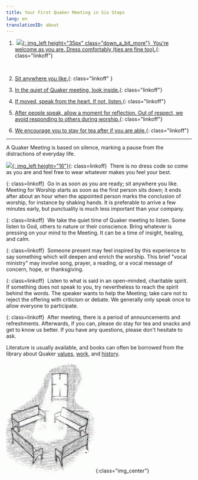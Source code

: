 ```yaml
---
title: Your First Quaker Meeting in Six Steps
lang: en
translationID: about
---
```

1. &nbsp;[![](/assets/images/no-tie_color.avif){: img_left height="35px" class="down_a_bit_more"} &nbsp;You're welcome as you are. Dress comfortably (ties are fine too).](#notie){: class="linkoff"} <span class="stanchor"><a id="notie-home"></a></span>
 <br>

2. [<i class="fas fa-chair fa-fw fa-2x down_a_bit_more chair"></i> Sit anywhere you like.](#chair){: class="linkoff" }<span class="stanchor"><a id="chair-home"></a></span>
  
1. [<i class="fas fa-search fa-fw fa-2x color-1-text down_a_bit_more"></i> In the quiet of Quaker meeting, look inside.](#look){: class="linkoff"}<span class="stanchor"><a id="look-home"> </a> </span>
  
1. [<i class="fas fa-hand-holding-heart fa-fw fa-2x down_a_bit_more heart"></i> If moved, speak from the heart. If not, listen.](#heart){: class="linkoff"}<span class="stanchor"><a id="heart-home"></a></span>

1. [<i class="far fa-pause-circle fa-fw fa-2x color-1-light-text down_a_bit_more"></i> After people speak, allow a moment for reflection. Out of respect, we avoid responding to others during worship.](#wait){: class="linkoff"}<span class="stanchor"><a id="wait-home"></a></span>

1. [<i class="fas fa-mug-hot fa-fw fa-2x color-1-dark-text"></i> We encourage you to stay for tea after if you are able.](#tea){: class="linkoff"} <span class="stanchor"><a id="tea-home"></a></span>

  
************

A Quaker Meeting is based on silence, marking a pause from the distractions of everyday life.

[![](/assets/images/no-tie_color.avif){: img_left height="16"}](#notie-home){: class=linkoff}<span class="stanchor"><a id="notie"> </a></span> &nbsp;There is no dress code so come as you are and feel free to wear whatever makes you feel your best.

[<i class="fas fa-chair chair"></i>](#chair-home){: class=linkoff}<span class="stanchor"><a id="chair"></a></span> &nbsp;Go in as soon as you are ready; sit anywhere you like. Meeting for Worship starts as soon as the first person sits down; it ends after about an hour when the appointed person marks the conclusion of worship, for instance by shaking hands. It is preferable to arrive a few minutes early, but punctuality is much less important than your company.

[<i class="fas fa-search color-1-text"></i>](#look-home){: class=linkoff}<span class="stanchor"><a id="look"> </a></span> &nbsp;We take the quiet time of Quaker meeting to listen. Some listen to God, others to nature or their conscience. Bring whatever is pressing on your mind to the Meeting. It can be a time of insight, healing, and calm.

[<i class="fas fa-hand-holding-heart heart"></i>](#heart-home){: class=linkoff}<span class="stanchor"><a id="heart"> </a></span> &nbsp;Someone present may feel inspired by this experience to say something which will deepen and enrich the worship. This brief "vocal ministry" may involve song, prayer, a reading, or a vocal message of concern, hope, or thanksgiving.

[<i class="far fa-pause-circle color-1-light-text"></i>](#wait-home){: class=linkoff}<span class="stanchor"><a id="wait"> </a></span> &nbsp;Listen to what is said in an open-minded, charitable spirit. If something does not speak to you, try nevertheless to reach the spirit behind the words. The speaker wants to help the Meeting; take care not to reject the offering with criticism or debate. We generally only speak once to allow everyone to participate.

[<i class="fas fa-mug-hot color-1-dark-text"></i>](#tea-home){: class=linkoff}<span class="stanchor"><a id="tea"></a></span> &nbsp;After meeting, there is a period of announcements and refreshments. Afterwards, if you can, please do stay for tea and snacks and get to know us better. If you have any questions, please don't hesitate to ask.

<i class="fas fa-book-reader color-1-text"></i> Literature is usually available, and books can often be borrowed from the library about Quaker [values](/intro), [work](/testimonies), and [history](/links_history).

![](/assets/images/benches.jpg){:class="img_center"}
